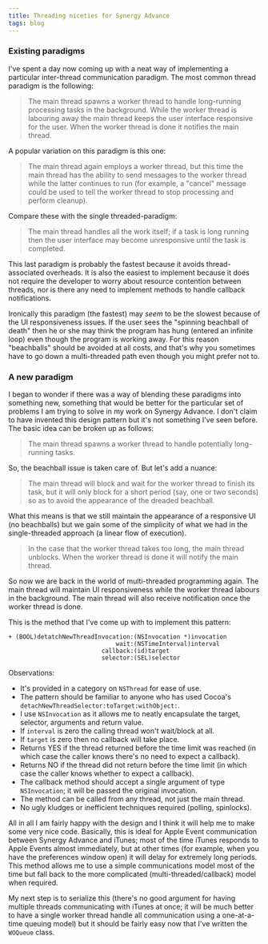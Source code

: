 ```yaml
---
title: Threading niceties for Synergy Advance
tags: blog
---
```


### Existing paradigms

I've spent a day now coming up with a neat way of implementing a particular inter-thread communication paradigm. The most common thread paradigm is the following:

> The main thread spawns a worker thread to handle long-running processing tasks in the background. While the worker thread is labouring away the main thread keeps the user interface responsive for the user. When the worker thread is done it notifies the main thread.

A popular variation on this paradigm is this one:

> The main thread again employs a worker thread, but this time the main thread has the ability to send messages to the worker thread while the latter continues to run (for example, a "cancel" message could be used to tell the worker thread to stop processing and perform cleanup).

Compare these with the single threaded-paradigm:

> The main thread handles all the work itself; if a task is long running then the user interface may become unresponsive until the task is completed.

This last paradigm is probably the fastest because it avoids thread-associated overheads. It is also the easiest to implement because it does not require the developer to worry about resource contention between threads, nor is there any need to implement methods to handle callback notifications.

Ironically this paradigm (the fastest) may _seem_ to be the slowest because of the UI responsiveness issues. If the user sees the "spinning beachball of death" then he or she may think the program has hung (entered an infinite loop) even though the program is working away. For this reason "beachballs" should be avoided at all costs, and that's why you sometimes have to go down a multi-threaded path even though you might prefer not to.

### A new paradigm

I began to wonder if there was a way of blending these paradigms into something new, something that would be better for the particular set of problems I am trying to solve in my work on Synergy Advance. I don't claim to have invented this design pattern but it's not something I've seen before. The basic idea can be broken up as follows:

> The main thread spawns a worker thread to handle potentially long-running tasks.

So, the beachball issue is taken care of. But let's add a nuance:

> The main thread will block and wait for the worker thread to finish its task, but it will only block for a short period (say, one or two seconds) so as to avoid the appearance of the dreaded beachball.

What this means is that we still maintain the appearance of a responsive UI (no beachballs) but we gain some of the simplicity of what we had in the single-threaded approach (a linear flow of execution).

> In the case that the worker thread takes too long, the main thread unblocks. When the worker thread is done it will notify the main thread.

So now we are back in the world of multi-threaded programming again. The main thread will maintain UI responsiveness while the worker thread labours in the background. The main thread will also receive notification once the worker thread is done.

This is the method that I've come up with to implement this pattern:

    + (BOOL)detatchNewThreadInvocation:(NSInvocation *)invocation
                                  wait:(NSTimeInterval)interval
                              callback:(id)target
                              selector:(SEL)selector

Observations:

-   It's provided in a category on `NSThread` for ease of use.
-   The pattern should be familiar to anyone who has used Cocoa's `detachNewThreadSelector:toTarget:withObject:`.
-   I use `NSInvocation` as it allows me to neatly encapsulate the target, selector, arguments and return value.
-   If `interval` is zero the calling thread won't wait/block at all.
-   If `target` is zero then no callback will take place.
-   Returns YES if the thread returned before the time limit was reached (in which case the caller knows there's no need to expect a callback).
-   Returns NO if the thread did not return before the time limit (in which case the caller knows whether to expect a callback).
-   The callback method should accept a single argument of type `NSInvocation`; it will be passed the original invocation.
-   The method can be called from any thread, not just the main thread.
-   No ugly kludges or inefficient techniques required (polling, spinlocks).

All in all I am fairly happy with the design and I think it will help me to make some very nice code. Basically, this is ideal for Apple Event communication between Synergy Advance and iTunes; most of the time iTunes responds to Apple Events almost immediately, but at other times (for example, when you have the preferences window open) it will delay for extremely long periods. This method allows me to use a simple communications model most of the time but fall back to the more complicated (multi-threaded/callback) model when required.

My next step is to serialize this (there's no good argument for having multiple threads communicating with iTunes at once; it will be much better to have a single worker thread handle all communication using a one-at-a-time queuing model) but it should be fairly easy now that I've written the `WOQueue` class.
